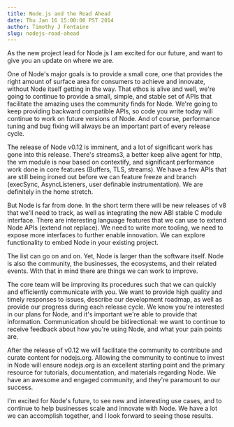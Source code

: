 ```yaml
---
title: Node.js and the Road Ahead
date: Thu Jan 16 15:00:00 PST 2014
author: Timothy J Fontaine
slug: nodejs-road-ahead
---
```

As the new project lead for Node.js I am excited for our future, and want to
give you an update on where we are.

One of Node's major goals is to provide a small core, one that provides the
right amount of surface area for consumers to achieve and innovate, without
Node itself getting in the way. That ethos is alive and well, we're going to
continue to provide a small, simple, and stable set of APIs that facilitate the
amazing uses the community finds for Node. We're going to keep providing
backward compatible APIs, so code you write today will continue to work on
future versions of Node. And of course, performance tuning and bug fixing will
always be an important part of every release cycle.

The release of Node v0.12 is imminent, and a lot of significant work has gone
into this release. There's streams3, a better keep alive agent for http, the vm
module is now based on contextify, and significant performance work done in
core features (Buffers, TLS, streams). We have a few APIs that are still being
ironed out before we can feature freeze and branch (execSync, AsyncListeners,
user definable instrumentation). We are definitely in the home stretch.

But Node is far from done. In the short term there will be new releases of v8
that we'll need to track, as well as integrating the new ABI stable C module
interface. There are interesting language features that we can use to extend
Node APIs (extend not replace). We need to write more tooling, we need to
expose more interfaces to further enable innovation. We can explore
functionality to embed Node in your existing project.

The list can go on and on. Yet, Node is larger than the software itself. Node
is also the community, the businesses, the ecosystems, and their related
events. With that in mind there are things we can work to improve. 

The core team will be improving its procedures such that we can quickly and
efficiently communicate with you. We want to provide high quality and timely
responses to issues, describe our development roadmap, as well as provide our
progress during each release cycle. We know you're interested in our plans for
Node, and it's important we're able to provide that information. Communication
should be bidirectional: we want to continue to receive feedback about how
you're using Node, and what your pain points are.

After the release of v0.12 we will facilitate the community to contribute and
curate content for nodejs.org. Allowing the community to continue to invest in
Node will ensure nodejs.org is an excellent starting point and the primary
resource for tutorials, documentation, and materials regarding Node. We have an
awesome and engaged community, and they're paramount to our success. 

I'm excited for Node's future, to see new and interesting use cases, and to
continue to help businesses scale and innovate with Node. We have a lot we can
accomplish together, and I look forward to seeing those results.

